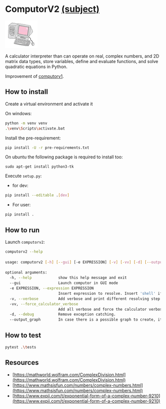 # ComputorV2 [(subject)](https://cdn.intra.42.fr/pdf/pdf/5667/en.pdf)

![gif](computorv2.gif)

A calculator interpreter than can operate on real, complex numbers, and 2D matrix data types, store variables, define and evaluate functions, and solve quadratic equations in Python.

Improvement of [computorv1](https://github.com/Sithi5/computorv1).

## How to install

Create a virtual environment and activate it

On windows:

```bash
python -m venv venv
.\venv\Scripts\activate.bat
```

Install the pre-requirement:
```bash
pip install -U -r pre-requirements.txt
```

On ubuntu the following package is required to install too:

```
sudo apt-get install python3-tk
```

Execute `setup.py`:

* for dev:
```bash
pip install --editable .[dev]
```
* For user:
```bash
pip install .
```

## How to run

Launch `computorv2`:

```bash
computorv2 --help

usage: computorv2 [-h] [--gui] [-e EXPRESSION] [-v] [-vv] [-d] [--output_graph]

optional arguments:
  -h, --help            show this help message and exit
  --gui                 Launch computor in GUI mode
  -e EXPRESSION, --expression EXPRESSION
                        Insert expression to resolve. Insert 'shell' if you want inline shell expression resolver.
  -v, --verbose         Add verbose and print different resolving step.
  -vv, --force_calculator_verbose
                        Add all verbose and force the calculator verbose.
  -d, --debug           Remove exception catching.
  --output_graph        In case there is a possible graph to create, it will output it in a new file.
```

## How to test

```bash
pytest .\tests
```

## Resources
* [https://mathworld.wolfram.com/ComplexDivision.html](https://mathworld.wolfram.com/ComplexDivision.html)
* [https://www.mathsisfun.com/numbers/complex-numbers.html](https://www.mathsisfun.com/numbers/complex-numbers.html)
* [https://www.expii.com/t/exponential-form-of-a-complex-number-9210](https://www.expii.com/t/exponential-form-of-a-complex-number-9210)
